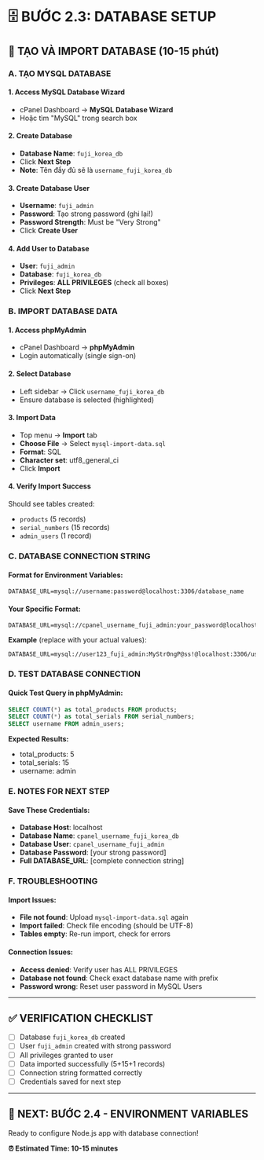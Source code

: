 # 🗄️ BƯỚC 2.3: DATABASE SETUP

## 🎯 TẠO VÀ IMPORT DATABASE (10-15 phút)

### **A. TẠO MYSQL DATABASE**

#### 1. Access MySQL Database Wizard
- cPanel Dashboard → **MySQL Database Wizard**
- Hoặc tìm "MySQL" trong search box

#### 2. Create Database
- **Database Name**: `fuji_korea_db`
- Click **Next Step**
- **Note**: Tên đầy đủ sẽ là `username_fuji_korea_db`

#### 3. Create Database User
- **Username**: `fuji_admin`
- **Password**: Tạo strong password (ghi lại!)
- **Password Strength**: Must be "Very Strong"
- Click **Create User**

#### 4. Add User to Database
- **User**: `fuji_admin`
- **Database**: `fuji_korea_db`
- **Privileges**: **ALL PRIVILEGES** (check all boxes)
- Click **Next Step**

### **B. IMPORT DATABASE DATA**

#### 1. Access phpMyAdmin
- cPanel Dashboard → **phpMyAdmin**
- Login automatically (single sign-on)

#### 2. Select Database
- Left sidebar → Click `username_fuji_korea_db`
- Ensure database is selected (highlighted)

#### 3. Import Data
- Top menu → **Import** tab
- **Choose File** → Select `mysql-import-data.sql`
- **Format**: SQL
- **Character set**: utf8_general_ci
- Click **Import**

#### 4. Verify Import Success
Should see tables created:
- `products` (5 records)
- `serial_numbers` (15 records) 
- `admin_users` (1 record)

### **C. DATABASE CONNECTION STRING**

#### Format for Environment Variables:
```
DATABASE_URL=mysql://username:password@localhost:3306/database_name
```

#### Your Specific Format:
```
DATABASE_URL=mysql://cpanel_username_fuji_admin:your_password@localhost:3306/cpanel_username_fuji_korea_db
```

**Example** (replace with your actual values):
```
DATABASE_URL=mysql://user123_fuji_admin:MyStr0ngP@ss!@localhost:3306/user123_fuji_korea_db
```

### **D. TEST DATABASE CONNECTION**

#### Quick Test Query in phpMyAdmin:
```sql
SELECT COUNT(*) as total_products FROM products;
SELECT COUNT(*) as total_serials FROM serial_numbers;
SELECT username FROM admin_users;
```

**Expected Results:**
- total_products: 5
- total_serials: 15
- username: admin

### **E. NOTES FOR NEXT STEP**

#### Save These Credentials:
- **Database Host**: localhost
- **Database Name**: `cpanel_username_fuji_korea_db`
- **Database User**: `cpanel_username_fuji_admin`
- **Database Password**: [your strong password]
- **Full DATABASE_URL**: [complete connection string]

### **F. TROUBLESHOOTING**

#### Import Issues:
- **File not found**: Upload `mysql-import-data.sql` again
- **Import failed**: Check file encoding (should be UTF-8)
- **Tables empty**: Re-run import, check for errors

#### Connection Issues:
- **Access denied**: Verify user has ALL PRIVILEGES
- **Database not found**: Check exact database name with prefix
- **Password wrong**: Reset user password in MySQL Users

---

## ✅ VERIFICATION CHECKLIST

- [ ] Database `fuji_korea_db` created
- [ ] User `fuji_admin` created with strong password
- [ ] All privileges granted to user
- [ ] Data imported successfully (5+15+1 records)
- [ ] Connection string formatted correctly
- [ ] Credentials saved for next step

---

## 🎯 NEXT: BƯỚC 2.4 - ENVIRONMENT VARIABLES

Ready to configure Node.js app with database connection!

**⏰ Estimated Time: 10-15 minutes**